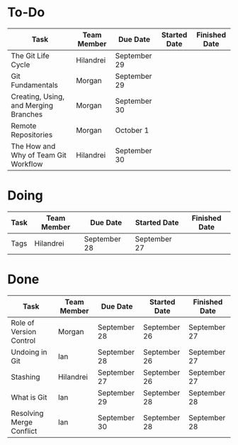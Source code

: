 # To-Do

| Task                                  | Team Member | Due Date     | Started Date | Finished Date |
|---------------------------------------|-------------|--------------|--------------|---------------|
| The Git Life Cycle                    | Hilandrei   | September 29 |              |               |
| Git Fundamentals                      | Morgan      | September 29 |              |               |
| Creating, Using, and Merging Branches | Morgan      | September 30 |              |               |
| Remote Repositories                   | Morgan      | October 1    |              |               |
| The How and Why of Team Git Workflow  | Hilandrei   | September 30 |              |               |

# Doing

| Task                                  | Team Member | Due Date     | Started Date | Finished Date |
|---------------------------------------|-------------|--------------|--------------|---------------|
| Tags                                  | Hilandrei   | September 28 | September 27 |               |

# Done

| Task                                  | Team Member | Due Date     | Started Date | Finished Date |
|---------------------------------------|-------------|--------------|--------------|---------------|
| Role of Version Control               | Morgan      | September 28 | September 26 | September 27  |
| Undoing in Git                        | Ian         | September 28 | September 26 | September 27  |
| Stashing                              | Hilandrei   | September 27 | September 26 | September 27  |
| What is Git                           | Ian         | September 29 | September 28 | September 28  |
| Resolving Merge Conflict              | Ian         | September 30 | September 28 | September 28  |
